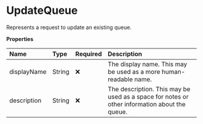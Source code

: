 # UpdateQueue

Represents a request to update an existing queue.

**Properties**

| Name        | Type   | Required | Description                                                                                  |
| :---------- | :----- | :------- | :------------------------------------------------------------------------------------------- |
| displayName | String | ❌       | The display name. This may be used as a more human-readable name.                            |
| description | String | ❌       | The description. This may be used as a space for notes or other information about the queue. |
